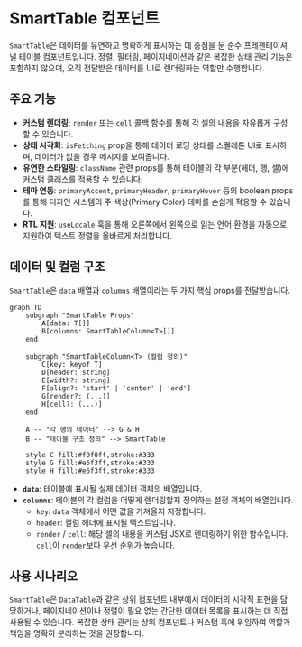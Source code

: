 # SmartTable 컴포넌트

`SmartTable`은 데이터를 유연하고 명확하게 표시하는 데 중점을 둔 순수 프레젠테이셔널 테이블 컴포넌트입니다. 정렬, 필터링, 페이지네이션과 같은 복잡한 상태 관리 기능은 포함하지 않으며, 오직 전달받은 데이터를 UI로 렌더링하는 역할만 수행합니다.

## 주요 기능

- **커스텀 렌더링**: `render` 또는 `cell` 콜백 함수를 통해 각 셀의 내용을 자유롭게 구성할 수 있습니다.
- **상태 시각화**: `isFetching` prop을 통해 데이터 로딩 상태를 스켈레톤 UI로 표시하며, 데이터가 없을 경우 메시지를 보여줍니다.
- **유연한 스타일링**: `className` 관련 props를 통해 테이블의 각 부분(헤더, 행, 셀)에 커스텀 클래스를 적용할 수 있습니다.
- **테마 연동**: `primaryAccent`, `primaryHeader`, `primaryHover` 등의 boolean props를 통해 디자인 시스템의 주 색상(Primary Color) 테마를 손쉽게 적용할 수 있습니다.
- **RTL 지원**: `useLocale` 훅을 통해 오른쪽에서 왼쪽으로 읽는 언어 환경을 자동으로 지원하여 텍스트 정렬을 올바르게 처리합니다.

## 데이터 및 컬럼 구조

`SmartTable`은 `data` 배열과 `columns` 배열이라는 두 가지 핵심 props를 전달받습니다.

```mermaid
graph TD
    subgraph "SmartTable Props"
        A[data: T[]]
        B[columns: SmartTableColumn<T>[]]
    end

    subgraph "SmartTableColumn<T> (컬럼 정의)"
        C[key: keyof T]
        D[header: string]
        E[width?: string]
        F[align?: 'start' | 'center' | 'end']
        G[render?: (...)]
        H[cell?: (...)]
    end

    A -- "각 행의 데이터" --> G & H
    B -- "테이블 구조 정의" --> SmartTable

    style C fill:#f0f8ff,stroke:#333
    style G fill:#e6f3ff,stroke:#333
    style H fill:#e6f3ff,stroke:#333
```

- **`data`**: 테이블에 표시될 실제 데이터 객체의 배열입니다.
- **`columns`**: 테이블의 각 컬럼을 어떻게 렌더링할지 정의하는 설정 객체의 배열입니다.
  - `key`: `data` 객체에서 어떤 값을 가져올지 지정합니다.
  - `header`: 컬럼 헤더에 표시될 텍스트입니다.
  - `render` / `cell`: 해당 셀의 내용을 커스텀 JSX로 렌더링하기 위한 함수입니다. `cell`이 `render`보다 우선 순위가 높습니다.

## 사용 시나리오

`SmartTable`은 `DataTable`과 같은 상위 컴포넌트 내부에서 데이터의 시각적 표현을 담당하거나, 페이지네이션이나 정렬이 필요 없는 간단한 데이터 목록을 표시하는 데 직접 사용될 수 있습니다. 복잡한 상태 관리는 상위 컴포넌트나 커스텀 훅에 위임하여 역할과 책임을 명확히 분리하는 것을 권장합니다.
